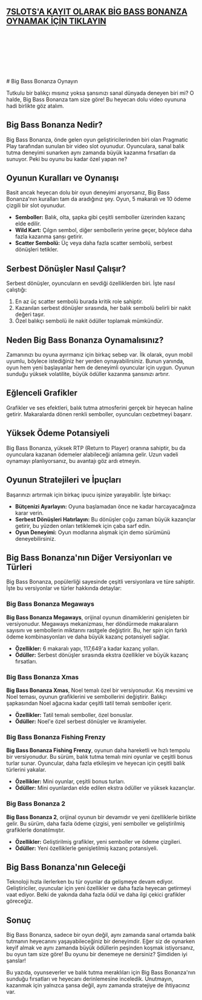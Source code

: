 ## [**7SLOTS'A KAYIT OLARAK BİG BASS BONANZA OYNAMAK İÇİN TIKLAYIN**](https://go.click.ly/IeUXC)
<br>
<br>
<br>
<br>
<br>
<br>
<br>
# Big Bass Bonanza Oynayın

Tutkulu bir balıkçı mısınız yoksa şansınızı sanal dünyada deneyen biri mi? O halde, Big Bass Bonanza tam size göre! Bu heyecan dolu video oyununa hadi birlikte göz atalım.

## Big Bass Bonanza Nedir?

Big Bass Bonanza, önde gelen oyun geliştiricilerinden biri olan Pragmatic Play tarafından sunulan bir video slot oyunudur. Oyunculara, sanal balık tutma deneyimi sunarken aynı zamanda büyük kazanma fırsatları da sunuyor. Peki bu oyunu bu kadar özel yapan ne?

## Oyunun Kuralları ve Oynanışı

Basit ancak heyecan dolu bir oyun deneyimi arıyorsanız, Big Bass Bonanza'nın kuralları tam da aradığınız şey. Oyun, 5 makaralı ve 10 ödeme çizgili bir slot oyunudur.

* **Semboller:** Balık, olta, şapka gibi çeşitli semboller üzerinden kazanç elde edilir.
* **Wild Kart:** Çılgın sembol, diğer sembollerin yerine geçer, böylece daha fazla kazanma şansı getirir.
* **Scatter Sembolü:** Üç veya daha fazla scatter sembolü, serbest dönüşleri tetikler.

## Serbest Dönüşler Nasıl Çalışır?

Serbest dönüşler, oyuncuların en sevdiği özelliklerden biri. İşte nasıl çalıştığı:

1. En az üç scatter sembolü burada kritik role sahiptir.
2. Kazanılan serbest dönüşler sırasında, her balık sembolü belirli bir nakit değeri taşır.
3. Özel balıkçı sembolü ile nakit ödüller toplamak mümkündür.

## Neden Big Bass Bonanza Oynamalısınız?

Zamanınızı bu oyuna ayırmanız için birkaç sebep var. İlk olarak, oyun mobil uyumlu, böylece istediğiniz her yerden oynayabilirsiniz. Bunun yanında, oyun hem yeni başlayanlar hem de deneyimli oyuncular için uygun. Oyunun sunduğu yüksek volatilite, büyük ödüller kazanma şansınızı artırır.

## Eğlenceli Grafikler

Grafikler ve ses efektleri, balık tutma atmosferini gerçek bir heyecan haline getirir. Makaralarda dönen renkli semboller, oyuncuları cezbetmeyi başarır.

## Yüksek Ödeme Potansiyeli

Big Bass Bonanza, yüksek RTP (Return to Player) oranına sahiptir, bu da oyunculara kazanan ödemeler alabileceği anlamına gelir. Uzun vadeli oynamayı planlıyorsanız, bu avantajı göz ardı etmeyin.

## Oyunun Stratejileri ve İpuçları

Başarınızı artırmak için birkaç ipucu işinize yarayabilir. İşte birkaçı:

* **Bütçenizi Ayarlayın:** Oyuna başlamadan önce ne kadar harcayacağınıza karar verin.
* **Serbest Dönüşleri Hatırlayın:** Bu dönüşler çoğu zaman büyük kazançlar getirir, bu yüzden onları tetiklemek için çaba sarf edin.
* **Oyun Deneyimi:** Oyun modlarına alışmak için demo sürümünü deneyebilirsiniz.

## Big Bass Bonanza'nın Diğer Versiyonları ve Türleri

Big Bass Bonanza, popülerliği sayesinde çeşitli versiyonlara ve türe sahiptir. İşte bu versiyonlar ve türler hakkında detaylar:

### Big Bass Bonanza Megaways

**Big Bass Bonanza Megaways**, orijinal oyunun dinamiklerini genişleten bir versiyonudur. Megaways mekanizması, her döndürmede makaraların sayısını ve sembollerin miktarını rastgele değiştirir. Bu, her spin için farklı ödeme kombinasyonları ve daha büyük kazanç potansiyeli sağlar.

* **Özellikler:** 6 makaralı yapı, 117,649'a kadar kazanç yolları.
* **Ödüller:** Serbest dönüşler sırasında ekstra özellikler ve büyük kazanç fırsatları.

### Big Bass Bonanza Xmas

**Big Bass Bonanza Xmas**, Noel temalı özel bir versiyonudur. Kış mevsimi ve Noel teması, oyunun grafiklerini ve sembollerini değiştirir. Balıkçı şapkasından Noel ağacına kadar çeşitli tatil temalı semboller içerir.

* **Özellikler:** Tatil temalı semboller, özel bonuslar.
* **Ödüller:** Noel'e özel serbest dönüşler ve ikramiyeler.

### Big Bass Bonanza Fishing Frenzy

**Big Bass Bonanza Fishing Frenzy**, oyunun daha hareketli ve hızlı tempolu bir versiyonudur. Bu sürüm, balık tutma temalı mini oyunlar ve çeşitli bonus turlar sunar. Oyuncular, daha fazla etkileşim ve heyecan için çeşitli balık türlerini yakalar.

* **Özellikler:** Mini oyunlar, çeşitli bonus turları.
* **Ödüller:** Mini oyunlardan elde edilen ekstra ödüller ve yüksek kazançlar.

### Big Bass Bonanza 2

**Big Bass Bonanza 2**, orijinal oyunun bir devamıdır ve yeni özelliklerle birlikte gelir. Bu sürüm, daha fazla ödeme çizgisi, yeni semboller ve geliştirilmiş grafiklerle donatılmıştır.

* **Özellikler:** Geliştirilmiş grafikler, yeni semboller ve ödeme çizgileri.
* **Ödüller:** Yeni özelliklerle genişletilmiş kazanç potansiyeli.

## Big Bass Bonanza'nın Geleceği

Teknoloji hızla ilerlerken bu tür oyunlar da gelişmeye devam ediyor. Geliştiriciler, oyuncular için yeni özellikler ve daha fazla heyecan getirmeyi vaat ediyor. Belki de yakında daha fazla ödül ve daha ilgi çekici grafikler göreceğiz.

## Sonuç

Big Bass Bonanza, sadece bir oyun değil, aynı zamanda sanal ortamda balık tutmanın heyecanını yaşayabileceğiniz bir deneyimdir. Eğer siz de oynarken keyif almak ve aynı zamanda büyük ödüllerin peşinden koşmak istiyorsanız, bu oyun tam size göre! Bu oyunu bir denemeye ne dersiniz? Şimdiden iyi şanslar!

Bu yazıda, oyunseverler ve balık tutma meraklıları için Big Bass Bonanza'nın sunduğu fırsatları ve heyecanı derinlemesine inceledik. Unutmayın, kazanmak için yalnızca şansa değil, aynı zamanda stratejiye de ihtiyacınız var.
